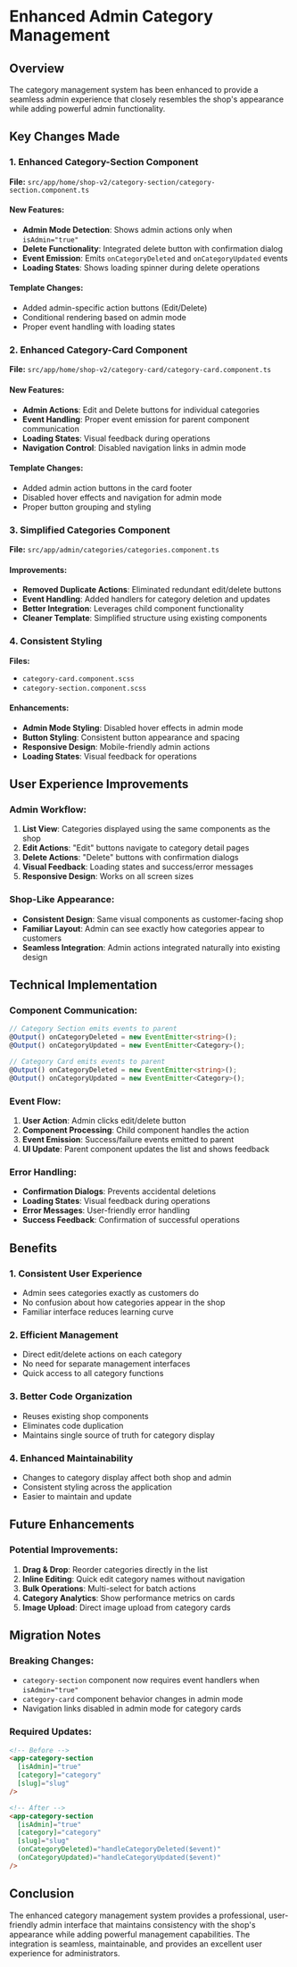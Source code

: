 # Enhanced Admin Category Management

## Overview
The category management system has been enhanced to provide a seamless admin experience that closely resembles the shop's appearance while adding powerful admin functionality.

## Key Changes Made

### 1. **Enhanced Category-Section Component**
**File:** `src/app/home/shop-v2/category-section/category-section.component.ts`

#### New Features:
- **Admin Mode Detection**: Shows admin actions only when `isAdmin="true"`
- **Delete Functionality**: Integrated delete button with confirmation dialog
- **Event Emission**: Emits `onCategoryDeleted` and `onCategoryUpdated` events
- **Loading States**: Shows loading spinner during delete operations

#### Template Changes:
- Added admin-specific action buttons (Edit/Delete)
- Conditional rendering based on admin mode
- Proper event handling with loading states

### 2. **Enhanced Category-Card Component**
**File:** `src/app/home/shop-v2/category-card/category-card.component.ts`

#### New Features:
- **Admin Actions**: Edit and Delete buttons for individual categories
- **Event Handling**: Proper event emission for parent component communication
- **Loading States**: Visual feedback during operations
- **Navigation Control**: Disabled navigation links in admin mode

#### Template Changes:
- Added admin action buttons in the card footer
- Disabled hover effects and navigation for admin mode
- Proper button grouping and styling

### 3. **Simplified Categories Component**
**File:** `src/app/admin/categories/categories.component.ts`

#### Improvements:
- **Removed Duplicate Actions**: Eliminated redundant edit/delete buttons
- **Event Handling**: Added handlers for category deletion and updates
- **Better Integration**: Leverages child component functionality
- **Cleaner Template**: Simplified structure using existing components

### 4. **Consistent Styling**
**Files:** 
- `category-card.component.scss`
- `category-section.component.scss`

#### Enhancements:
- **Admin Mode Styling**: Disabled hover effects in admin mode
- **Button Styling**: Consistent button appearance and spacing
- **Responsive Design**: Mobile-friendly admin actions
- **Loading States**: Visual feedback for operations

## User Experience Improvements

### Admin Workflow:
1. **List View**: Categories displayed using the same components as the shop
2. **Edit Actions**: "Edit" buttons navigate to category detail pages
3. **Delete Actions**: "Delete" buttons with confirmation dialogs
4. **Visual Feedback**: Loading states and success/error messages
5. **Responsive Design**: Works on all screen sizes

### Shop-Like Appearance:
- **Consistent Design**: Same visual components as customer-facing shop
- **Familiar Layout**: Admin can see exactly how categories appear to customers
- **Seamless Integration**: Admin actions integrated naturally into existing design

## Technical Implementation

### Component Communication:
```typescript
// Category Section emits events to parent
@Output() onCategoryDeleted = new EventEmitter<string>();
@Output() onCategoryUpdated = new EventEmitter<Category>();

// Category Card emits events to parent
@Output() onCategoryDeleted = new EventEmitter<string>();
@Output() onCategoryUpdated = new EventEmitter<Category>();
```

### Event Flow:
1. **User Action**: Admin clicks edit/delete button
2. **Component Processing**: Child component handles the action
3. **Event Emission**: Success/failure events emitted to parent
4. **UI Update**: Parent component updates the list and shows feedback

### Error Handling:
- **Confirmation Dialogs**: Prevents accidental deletions
- **Loading States**: Visual feedback during operations
- **Error Messages**: User-friendly error handling
- **Success Feedback**: Confirmation of successful operations

## Benefits

### 1. **Consistent User Experience**
- Admin sees categories exactly as customers do
- No confusion about how categories appear in the shop
- Familiar interface reduces learning curve

### 2. **Efficient Management**
- Direct edit/delete actions on each category
- No need for separate management interfaces
- Quick access to all category functions

### 3. **Better Code Organization**
- Reuses existing shop components
- Eliminates code duplication
- Maintains single source of truth for category display

### 4. **Enhanced Maintainability**
- Changes to category display affect both shop and admin
- Consistent styling across the application
- Easier to maintain and update

## Future Enhancements

### Potential Improvements:
1. **Drag & Drop**: Reorder categories directly in the list
2. **Inline Editing**: Quick edit category names without navigation
3. **Bulk Operations**: Multi-select for batch actions
4. **Category Analytics**: Show performance metrics on cards
5. **Image Upload**: Direct image upload from category cards

## Migration Notes

### Breaking Changes:
- `category-section` component now requires event handlers when `isAdmin="true"`
- `category-card` component behavior changes in admin mode
- Navigation links disabled in admin mode for category cards

### Required Updates:
```html
<!-- Before -->
<app-category-section
  [isAdmin]="true"
  [category]="category"
  [slug]="slug"
/>

<!-- After -->
<app-category-section
  [isAdmin]="true"
  [category]="category"
  [slug]="slug"
  (onCategoryDeleted)="handleCategoryDeleted($event)"
  (onCategoryUpdated)="handleCategoryUpdated($event)"
/>
```

## Conclusion

The enhanced category management system provides a professional, user-friendly admin interface that maintains consistency with the shop's appearance while adding powerful management capabilities. The integration is seamless, maintainable, and provides an excellent user experience for administrators.

